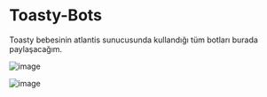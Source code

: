 # Toasty-Bots
Toasty bebesinin atlantis sunucusunda kullandığı tüm botları burada paylaşacağım. 


![image](https://user-images.githubusercontent.com/77938499/121354397-8368cd80-c937-11eb-987a-a601b260d023.png)

![image](https://user-images.githubusercontent.com/77938499/121354429-8b287200-c937-11eb-88df-521b8d744326.png)
